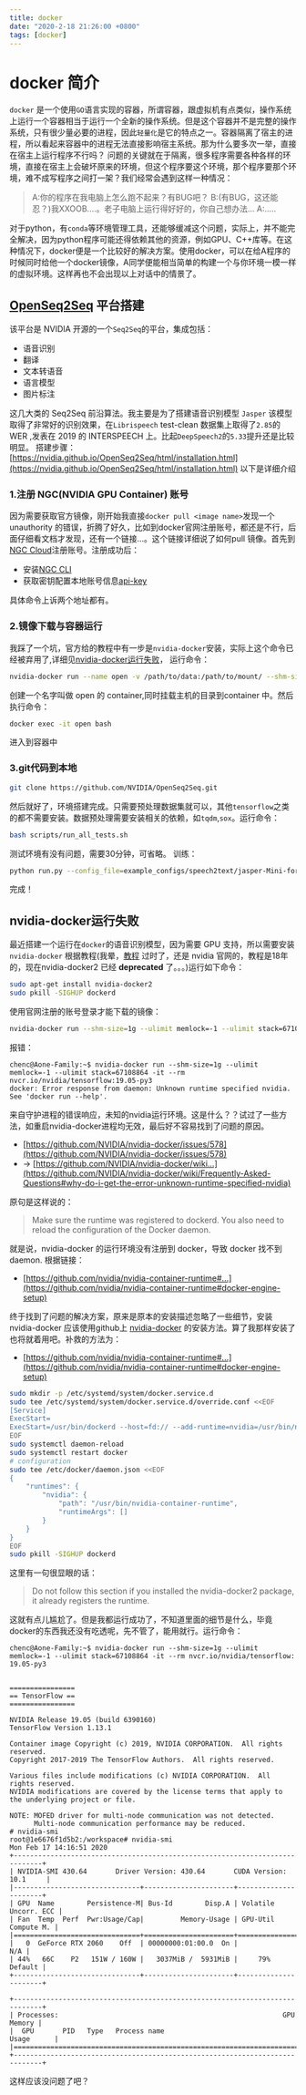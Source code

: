 ```yaml
---
title: docker
date: "2020-2-18 21:26:00 +0800"
tags: [docker]
---
```

# docker 简介
`docker` 是一个使用`GO`语言实现的容器，所谓容器，跟虚拟机有点类似，操作系统上运行一个容器相当于运行一个全新的操作系统。但是这个容器并不是完整的操作系统，只有很少量必要的进程，因此`轻量化`是它的特点之一。容器隔离了宿主的进程，所以看起来容器中的进程无法直接影响宿主系统。那为什么要多次一举，直接在宿主上运行程序不行吗？
问题的关键就在于隔离，很多程序需要各种各样的环境，直接在宿主上会破坏原来的环境，但这个程序要这个环境，那个程序要那个环境，难不成写程序之间打一架？我们经常会遇到这样一种情况：
>A:你的程序在我电脑上怎么跑不起来？有BUG吧？
>B:(有BUG，这还能忍？)我XXOOB....。老子电脑上运行得好好的，你自己想办法...
>A:.....

对于python，有`conda`等环境管理工具，还能够缓减这个问题，实际上，并不能完全解决，因为python程序可能还得依赖其他的资源，例如GPU、C++库等。在这种情况下，docker便是一个比较好的解决方案。使用docker，可以在给A程序的时候同时给他一个docker镜像，A同学便能相当简单的构建一个与你环境一模一样的虚拟环境。这样再也不会出现以上对话中的情景了。

## [OpenSeq2Seq](https://github.com/NVIDIA/OpenSeq2Seq) 平台搭建
该平台是 NVIDIA 开源的一个`Seq2Seq`的平台，集成包括：
+ 语音识别
+ 翻译
+ 文本转语音
+ 语言模型
+ 图片标注

这几大类的 Seq2Seq 前沿算法。我主要是为了搭建语音识别模型 `Jasper` 该模型取得了非常好的识别效果，在`Librispeech` test-clean 数据集上取得了`2.85`的 WER ,发表在 2019 的 INTERSPEECH 上。比起`DeepSpeech2`的`5.33`提升还是比较明显。
搭建步骤： [https://nvidia.github.io/OpenSeq2Seq/html/installation.html](https://nvidia.github.io/OpenSeq2Seq/html/installation.html)
以下是详细介绍
### 1.注册 NGC(NVIDIA GPU Container) 账号
因为需要获取官方镜像，刚开始我直接`docker pull <image name>`发现一个 unauthority 的错误，折腾了好久，比如到docker官网注册账号，都还是不行，后面仔细看文档才发现，还有一个链接...。这个链接详细说了如何pull 镜像。首先到[NGC Cloud](https://ngc.nvidia.com/catalog/all)注册账号。注册成功后：
+ 安装[NGC CLI](https://ngc.nvidia.com/setup/installers/cli)
+ 获取密钥配置本地账号信息[api-key](https://ngc.nvidia.com/setup/api-key)

具体命令上诉两个地址都有。
### 2.镜像下载与容器运行
我踩了一个坑，官方给的教程中有一步是`nvidia-docker`安装，实际上这个命令已经被弃用了,详细见[nvidia-docker运行失败](#nvidia-docker运行失败)，
运行命令：
```bash
nvidia-docker run --name open -v /path/to/data:/path/to/mount/ --shm-size=1g --ulimit memlock=-1 --ulimit stack=67108864 -it -d nvcr.io/nvidia/tensorflow:19.05-py3
```
创建一个名字叫做 open 的 container,同时挂载主机的目录到container 中。然后执行命令：
```bash
docker exec -it open bash
```
进入到容器中
### 3.git代码到本地
```bash
git clone https://github.com/NVIDIA/OpenSeq2Seq.git
```
然后就好了，环境搭建完成。只需要预处理数据集就可以，其他`tensorflow`之类的都不需要安装。数据预处理需要安装相关的依赖，如`tqdm`,`sox`。运行命令：
```bash
bash scripts/run_all_tests.sh
```
测试环境有没有问题，需要30分钟，可省略。
训练：
```bash
python run.py --config_file=example_configs/speech2text/jasper-Mini-for-Jetson.py --mode=train_eval --enable_logs --continue_learning
```
完成！
## nvidia-docker运行失败
最近搭建一个运行在`docker`的语音识别模型，因为需要 GPU 支持，所以需要安装`nvidia-docker` 根据教程(我晕，[教程](https://nvidia.github.io/OpenSeq2Seq/html/installation.html) 过时了，还是 nvidia 官网的，教程是18年的，现在nvidia-docker2 已经 **deprecated** 了。。。)运行如下命令：
```bash
sudo apt-get install nvidia-docker2
sudo pkill -SIGHUP dockerd
```
使用官网注册的账号登录才能下载的镜像：
```bash
nvidia-docker run --shm-size=1g --ulimit memlock=-1 --ulimit stack=67108864 -it --rm nvcr.io/nvidia/tensorflow:19.05-py3
```
报错：
```
chenc@Aone-Family:~$ nvidia-docker run --shm-size=1g --ulimit memlock=-1 --ulimit stack=67108864 -it --rm nvcr.io/nvidia/tensorflow:19.05-py3
docker: Error response from daemon: Unknown runtime specified nvidia.
See 'docker run --help'.
```
来自守护进程的错误响应，未知的nvidia运行环境。这是什么？？试过了一些方法，如重启nvidia-docker进程均无效，最后好不容易找到了问题的原因。
+ [https://github.com/NVIDIA/nvidia-docker/issues/578](https://github.com/NVIDIA/nvidia-docker/issues/578)
+ -> [https://github.com/NVIDIA/nvidia-docker/wiki...](https://github.com/NVIDIA/nvidia-docker/wiki/Frequently-Asked-Questions#why-do-i-get-the-error-unknown-runtime-specified-nvidia)

原句是这样说的：
>Make sure the runtime was registered to dockerd. You also need to reload the configuration of the Docker daemon.

就是说，nvidia-docker 的运行环境没有注册到 docker，导致 docker 找不到 daemon.
根据链接：
+ [https://github.com/nvidia/nvidia-container-runtime#...](https://github.com/nvidia/nvidia-container-runtime#docker-engine-setup)

终于找到了问题的解决方案，原来是原本的安装描述忽略了一些细节，安装nvidia-docker 应该使用github上 [nvidia-docker](https://github.com/NVIDIA/nvidia-docker) 的安装方法。算了我那样安装了也将就着用吧。补救的方法为：
+ [https://github.com/nvidia/nvidia-container-runtime#...](https://github.com/nvidia/nvidia-container-runtime#docker-engine-setup)
```bash
sudo mkdir -p /etc/systemd/system/docker.service.d
sudo tee /etc/systemd/system/docker.service.d/override.conf <<EOF
[Service]
ExecStart=
ExecStart=/usr/bin/dockerd --host=fd:// --add-runtime=nvidia=/usr/bin/nvidia-container-runtime
EOF
sudo systemctl daemon-reload
sudo systemctl restart docker
# configuration
sudo tee /etc/docker/daemon.json <<EOF
{
    "runtimes": {
        "nvidia": {
            "path": "/usr/bin/nvidia-container-runtime",
            "runtimeArgs": []
        }
    }
}
EOF
sudo pkill -SIGHUP dockerd
```
这里有一句很显眼的话：
>Do not follow this section if you installed the nvidia-docker2 package, it already registers the runtime.

这就有点儿尴尬了。但是我都运行成功了，不知道里面的细节是什么，毕竟docker的东西我还没有吃透呢，先不管了，能用就行。运行命令：
```
chenc@Aone-Family:~$ nvidia-docker run --shm-size=1g --ulimit memlock=-1 --ulimit stack=67108864 -it --rm nvcr.io/nvidia/tensorflow:
19.05-py3
                                                                                                                                    
            
================
== TensorFlow ==
================

NVIDIA Release 19.05 (build 6390160)
TensorFlow Version 1.13.1

Container image Copyright (c) 2019, NVIDIA CORPORATION.  All rights reserved.
Copyright 2017-2019 The TensorFlow Authors.  All rights reserved.

Various files include modifications (c) NVIDIA CORPORATION.  All rights reserved.
NVIDIA modifications are covered by the license terms that apply to the underlying project or file.

NOTE: MOFED driver for multi-node communication was not detected.
      Multi-node communication performance may be reduced.
# nvidia-smi
root@1e6676f1d5b2:/workspace# nvidia-smi
Mon Feb 17 14:16:51 2020       
+-----------------------------------------------------------------------------+
| NVIDIA-SMI 430.64       Driver Version: 430.64       CUDA Version: 10.1     |
|-------------------------------+----------------------+----------------------+
| GPU  Name        Persistence-M| Bus-Id        Disp.A | Volatile Uncorr. ECC |
| Fan  Temp  Perf  Pwr:Usage/Cap|         Memory-Usage | GPU-Util  Compute M. |
|===============================+======================+======================|
|   0  GeForce RTX 2060    Off  | 00000000:01:00.0  On |                  N/A |
| 44%   66C    P2   151W / 160W |   3037MiB /  5931MiB |     79%      Default |
+-------------------------------+----------------------+----------------------+
                                                                               
+-----------------------------------------------------------------------------+
| Processes:                                                       GPU Memory |
|  GPU       PID   Type   Process name                             Usage      |
|=============================================================================|
+-----------------------------------------------------------------------------+
```
这样应该没问题了吧？
